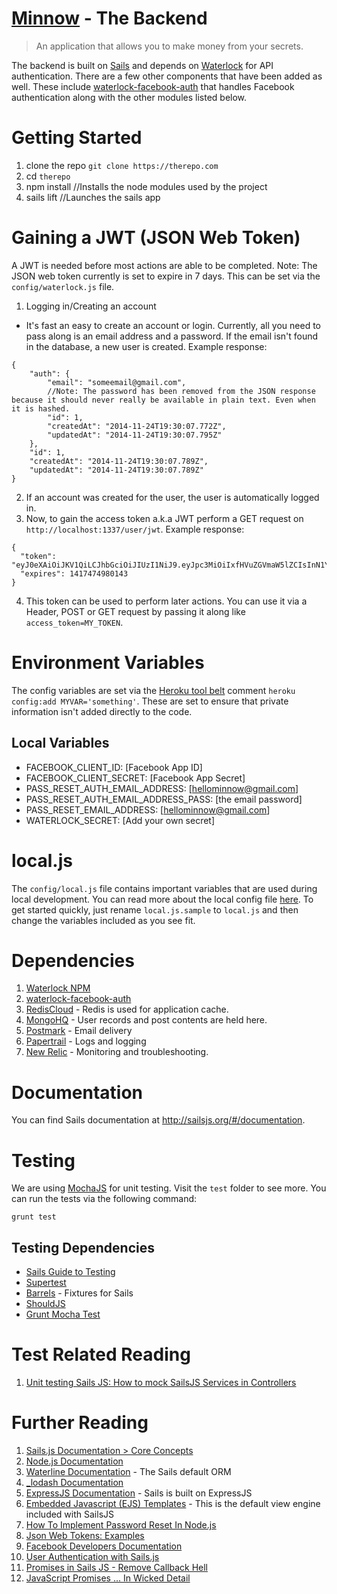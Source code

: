 # [Minnow](http://www.gominnow.com) - The Backend

> An application that allows you to make money from your secrets. 

The backend is built on [Sails](http://sailsjs.org) and depends on [Waterlock](http://waterlock.ninja) for API authentication. There are a few other components that have been added as well. These include [waterlock-facebook-auth](https://github.com/davidrivera/waterlock-facebook-auth) that handles Facebook authentication along with the other modules listed below.

# Getting Started

1. clone the repo `git clone https://therepo.com`
1. cd `therepo`
1. npm install //Installs the node modules used by the project
1. sails lift //Launches the sails app


# Gaining a JWT (JSON Web Token)

A JWT is needed before most actions are able to be completed. Note: The JSON web token currently is set to expire in 7 days. This can be set via the `config/waterlock.js` file.

1. Logging in/Creating an account
- It's fast an easy to create an account or login. Currently, all you need to pass along is an email address and a password. If the email isn't found in the database, a new user is created. 
Example response:
```
{
    "auth": {
        "email": "someemail@gmail.com",
        //Note: The password has been removed from the JSON response because it should never really be available in plain text. Even when it is hashed.
        "id": 1,
        "createdAt": "2014-11-24T19:30:07.772Z",
        "updatedAt": "2014-11-24T19:30:07.795Z"
    },
    "id": 1,
    "createdAt": "2014-11-24T19:30:07.789Z",
    "updatedAt": "2014-11-24T19:30:07.789Z"
}
```

2. If an account was created for the user, the user is automatically logged in.
3. Now, to gain the access token a.k.a JWT perform a GET request on `http://localhost:1337/user/jwt`.
Example response:
```
{
  "token": "eyJ0eXAiOiJKV1QiLCJhbGciOiJIUzI1NiJ9.eyJpc3MiOiIxfHVuZGVmaW5lZCIsInN1YiI6InNtYWxsIGFuZCBjdXJpb3VzIiwiYXVkIjoibWlubm93IiwiZXhwIjoxNDE3NDc0OTgwMTQzLCJuYmYiOjE0MTY4NzAxODAxNDQsImlhdCI6MTQxNjg3MDE4MDE0NCwianRpIjoiMDk0ZjBhMTAtNzQyZS0xMWU0LWFkYmMtMmY1ZWM4MmNhMzE0In0.LAq4n7SMjknE0umjQCwmMsmsyazjaueXP_QxIfC_p_0",
  "expires": 1417474980143
}
```
4. This token can be used to perform later actions. You can use it via a Header, POST or GET request by passing it along like `access_token=MY_TOKEN`.



# Environment Variables

The config variables are set via the [Heroku tool belt](https://toolbelt.heroku.com) comment `heroku config:add MYVAR='something'`. These are set to ensure that private information isn't added directly to the code. 

## Local Variables
- FACEBOOK_CLIENT_ID:                 [Facebook App ID]
- FACEBOOK_CLIENT_SECRET:             [Facebook App Secret]
- PASS_RESET_AUTH_EMAIL_ADDRESS:      [hellominnow@gmail.com]
- PASS_RESET_AUTH_EMAIL_ADDRESS_PASS: [the email password]
- PASS_RESET_EMAIL_ADDRESS:           [hellominnow@gmail.com]
- WATERLOCK_SECRET:                   [Add your own secret]

# local.js

The `config/local.js` file contains important variables that are used during local development. You can read more about the local config file [here](http://sailsjs.org/#/documentation/reference/sails.config/sails.config.local.html). To get started quickly, just rename `local.js.sample` to `local.js` and then change the variables included as you see fit.

# Dependencies 

1. [Waterlock NPM](https://www.npmjs.org/package/waterlock)
1. [waterlock-facebook-auth](https://github.com/davidrivera/waterlock-facebook-auth)
1. [RedisCloud](https://devcenter.heroku.com/articles/rediscloud) - Redis is used for application cache.
1. [MongoHQ](https://devcenter.heroku.com/articles/mongohq) - User records and post contents are held here.
1. [Postmark](https://addons.heroku.com/postmark) - Email delivery
1. [Papertrail](https://addons.heroku.com/papertrail) - Logs and logging
1. [New Relic](https://addons.heroku.com/newrelic) - Monitoring and troubleshooting.

# Documentation

You can find Sails documentation at <http://sailsjs.org/#/documentation>.

# Testing

We are using [MochaJS](http://mochajs.org) for unit testing. Visit the `test` folder to see more. You can run the tests via the following command:
```
grunt test
```

## Testing Dependencies

- [Sails Guide to Testing](http://sailsjs.org/#/documentation/concepts/Testing)
- [Supertest](https://github.com/tj/supertest)
- [Barrels](https://www.npmjs.org/package/barrels) - Fixtures for Sails
- [ShouldJS](https://github.com/shouldjs/should.js)
- [Grunt Mocha Test](https://github.com/pghalliday/grunt-mocha-test)

# Test Related Reading

1. [Unit testing Sails JS: How to mock SailsJS Services in Controllers](https://blog.sergiocruz.me/unit-testing-sails-js-how-to-mock-sailsjs-services-in-controllers/)


# Further Reading

1. [Sails.js Documentation > Core Concepts](http://sailsjs.org/#/documentation/concepts/)
1. [Node.js Documentation](http://nodejs.org/documentation/)
1. [Waterline Documentation](http://sailsjs.org/#/documentation/reference/waterline) - The Sails default ORM
1. [_lodash Documentation](http://devdocs.io/lodash/) 
1. [ExpressJS Documentation](http://expressjs.com/guide/error-handling.html) - Sails is built on ExpressJS
1. [Embedded Javascript (EJS) Templates](http://www.embeddedjs.com) - This is the default view engine included with SailsJS
1. [How To Implement Password Reset In Node.js](http://sahatyalkabov.com/how-to-implement-password-reset-in-nodejs/)
1. [Json Web Tokens: Examples](http://angular-tips.com/blog/2014/05/json-web-tokens-examples/)
1. [Facebook Developers Documentation](https://developers.facebook.com/)
1. [User Authentication with Sails.js](http://sethetter.com/user-authentication-with-sails-js/)
1. [Promises in Sails JS - Remove Callback Hell](http://maangalabs.com/blog/2014/08/23/promises-in-sails-js-remove-callback-hell/)
1. [JavaScript Promises ... In Wicked Detail](http://dailyjs.com/2014/02/20/promises-in-detail/)